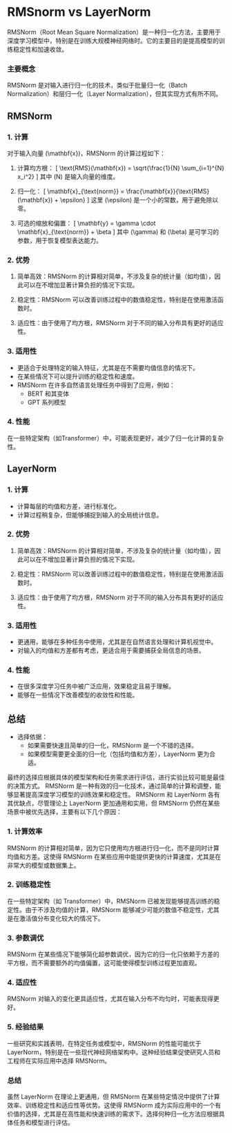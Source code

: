 # RMSnorm vs LayerNorm

RMSNorm（Root Mean Square Normalization）是一种归一化方法，主要用于深度学习模型中，特别是在训练大规模神经网络时。它的主要目的是提高模型的训练稳定性和加速收敛。

### 主要概念

RMSNorm 是对输入进行归一化的技术，类似于批量归一化（Batch Normalization）和层归一化（Layer Normalization），但其实现方式有所不同。

## RMSNorm 

### 1. 计算
对于输入向量 \(\mathbf{x}\)，RMSNorm 的计算过程如下：

1. 计算均方根：
   \[
   \text{RMS}(\mathbf{x}) = \sqrt{\frac{1}{N} \sum_{i=1}^{N} x_i^2}
   \]
   其中 \(N\) 是输入向量的维度。

2. 归一化：
   \[
   \mathbf{x}_{\text{norm}} = \frac{\mathbf{x}}{\text{RMS}(\mathbf{x}) + \epsilon}
   \]
   这里 \(\epsilon\) 是一个小的常数，用于避免除以零。

3. 可选的缩放和偏置：
   \[
   \mathbf{y} = \gamma \cdot \mathbf{x}_{\text{norm}} + \beta
   \]
   其中 \(\gamma\) 和 \(\beta\) 是可学习的参数，用于恢复模型表达能力。

### 2. 优势

1. 简单高效：RMSNorm 的计算相对简单，不涉及复杂的统计量（如均值），因此可以在不增加显著计算负担的情况下实现。

2. 稳定性：RMSNorm 可以改善训练过程中的数值稳定性，特别是在使用激活函数时。

3. 适应性：由于使用了均方根，RMSNorm 对于不同的输入分布具有更好的适应性。

### 3. 适用性

- 更适合于处理特定的输入特征，尤其是在不需要均值信息的情况下。
- 在某些情况下可以提升训练的稳定性和速度。
- RMSNorm 在许多自然语言处理任务中得到了应用，例如：
   - BERT 和其变体
   - GPT 系列模型
### 4. 性能

在一些特定架构（如Transformer）中，可能表现更好，减少了归一化计算的复杂性。

## LayerNorm 

### 1. 计算
- 计算每层的均值和方差，进行标准化。
- 计算过程稍复杂，但能够捕捉到输入的全局统计信息。

### 2. 优势

1. 简单高效：RMSNorm 的计算相对简单，不涉及复杂的统计量（如均值），因此可以在不增加显著计算负担的情况下实现。

2. 稳定性：RMSNorm 可以改善训练过程中的数值稳定性，特别是在使用激活函数时。

3. 适应性：由于使用了均方根，RMSNorm 对于不同的输入分布具有更好的适应性。

### 3. 适用性

- 更通用，能够在多种任务中使用，尤其是在自然语言处理和计算机视觉中。
- 对输入的均值和方差都有考虑，更适合用于需要捕获全局信息的场景。

### 4. 性能

- 在很多深度学习任务中被广泛应用，效果稳定且易于理解。
- 能够在一些情况下改善模型的收敛性和性能。


## 总结

- 选择依据：
  - 如果需要快速且简单的归一化，RMSNorm 是一个不错的选择。
  - 如果模型需要更全面的归一化（包括均值和方差），LayerNorm 更为合适。

最终的选择应根据具体的模型架构和任务需求进行评估，进行实验比较可能是最佳的决策方式。
RMSNorm 是一种有效的归一化技术，通过简单的计算和调整，能够显著提高深度学习模型的训练效果和稳定性。
RMSNorm 和 LayerNorm 各有其优缺点，尽管理论上 LayerNorm 更加通用和实用，但 RMSNorm 仍然在某些场景中被优先选择，主要有以下几个原因：

### 1. **计算效率**
RMSNorm 的计算相对简单，因为它只使用均方根进行归一化，而不是同时计算均值和方差。这使得 RMSNorm 在某些应用中能提供更快的计算速度，尤其是在非常大的模型或数据集上。

### 2. **训练稳定性**
在一些特定架构（如 Transformer）中，RMSNorm 已被发现能够提高训练的稳定性。由于不涉及均值的计算，RMSNorm 能够减少可能的数值不稳定性，尤其是在激活值分布变化较大的情况下。

### 3. **参数调优**
RMSNorm 在某些情况下能够简化超参数调优，因为它的归一化只依赖于方差的平方根，而不需要额外的均值偏置，这可能使得模型训练过程更加直观。

### 4. **适应性**
RMSNorm 对输入的变化更具适应性，尤其在输入分布不均匀时，可能表现得更好。

### 5. **经验结果**
一些研究和实践表明，在特定任务或模型中，RMSNorm 的性能可能优于 LayerNorm，特别是在一些现代神经网络架构中。这种经验结果促使研究人员和工程师在实际应用中选择 RMSNorm。

### 总结
虽然 LayerNorm 在理论上更通用，但 RMSNorm 在某些特定情况中提供了计算效率、训练稳定性和适应性等优势。这使得 RMSNorm 成为实际应用中的一个有价值的选择，尤其是在高性能和快速训练的需求下。选择何种归一化方法应根据具体任务和模型进行评估。